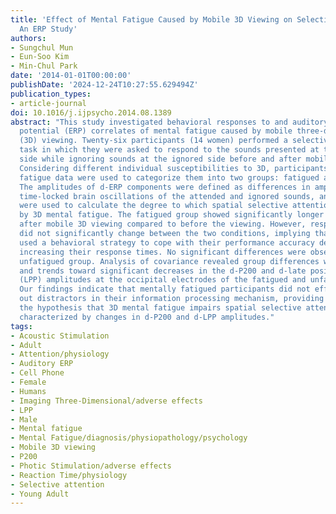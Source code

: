 ```yaml
---
title: 'Effect of Mental Fatigue Caused by Mobile 3D Viewing on Selective Attention:
  An ERP Study'
authors:
- Sungchul Mun
- Eun-Soo Kim
- Min-Chul Park
date: '2014-01-01T00:00:00'
publishDate: '2024-12-24T10:27:55.629494Z'
publication_types:
- article-journal
doi: 10.1016/j.ijpsycho.2014.08.1389
abstract: "This study investigated behavioral responses to and auditory event-related
  potential (ERP) correlates of mental fatigue caused by mobile three-dimensional
  (3D) viewing. Twenty-six participants (14 women) performed a selective attention
  task in which they were asked to respond to the sounds presented at the attended
  side while ignoring sounds at the ignored side before and after mobile 3D viewing.
  Considering different individual susceptibilities to 3D, participants' subjective
  fatigue data were used to categorize them into two groups: fatigued and unfatigued.
  The amplitudes of d-ERP components were defined as differences in amplitudes between
  time-locked brain oscillations of the attended and ignored sounds, and these values
  were used to calculate the degree to which spatial selective attention was impaired
  by 3D mental fatigue. The fatigued group showed significantly longer response times
  after mobile 3D viewing compared to before the viewing. However, response accuracy
  did not significantly change between the two conditions, implying that the participants
  used a behavioral strategy to cope with their performance accuracy decrement by
  increasing their response times. No significant differences were observed for the
  unfatigued group. Analysis of covariance revealed group differences with significant
  and trends toward significant decreases in the d-P200 and d-late positive potential
  (LPP) amplitudes at the occipital electrodes of the fatigued and unfatigued groups.
  Our findings indicate that mentally fatigued participants did not effectively block
  out distractors in their information processing mechanism, providing support for
  the hypothesis that 3D mental fatigue impairs spatial selective attention and is
  characterized by changes in d-P200 and d-LPP amplitudes."
tags:
- Acoustic Stimulation
- Adult
- Attention/physiology
- Auditory ERP
- Cell Phone
- Female
- Humans
- Imaging Three-Dimensional/adverse effects
- LPP
- Male
- Mental fatigue
- Mental Fatigue/diagnosis/physiopathology/psychology
- Mobile 3D viewing
- P200
- Photic Stimulation/adverse effects
- Reaction Time/physiology
- Selective attention
- Young Adult
---
```

